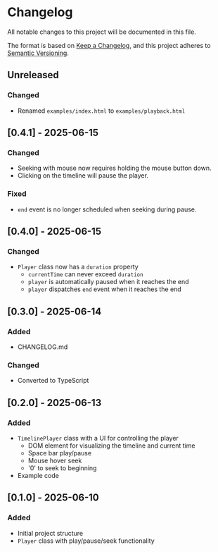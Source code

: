 # Changelog

All notable changes to this project will be documented in this file.

The format is based on [Keep a Changelog](https://keepachangelog.com/en/1.0.0/),
and this project adheres to [Semantic Versioning](https://semver.org/spec/v2.0.0.html).

## Unreleased

### Changed
- Renamed `examples/index.html` to `examples/playback.html`

## [0.4.1] - 2025-06-15

### Changed
- Seeking with mouse now requires holding the mouse button down.
- Clicking on the timeline will pause the player.

### Fixed
- `end` event is no longer scheduled when seeking during pause.

## [0.4.0] - 2025-06-15

### Changed
- `Player` class now has a `duration` property
    - `currentTime` can never exceed `duration`
    - `player` is automatically paused when it reaches the end
    - `player` dispatches `end` event when it reaches the end

## [0.3.0] - 2025-06-14

### Added
- CHANGELOG.md

### Changed
- Converted to TypeScript

## [0.2.0] - 2025-06-13

### Added
- `TimelinePlayer` class with a UI for controlling the player
    - DOM element for visualizing the timeline and current time
    - Space bar play/pause
    - Mouse hover seek
    - '0' to seek to beginning
- Example code

## [0.1.0] - 2025-06-10

### Added
- Initial project structure
- `Player` class with play/pause/seek functionality
